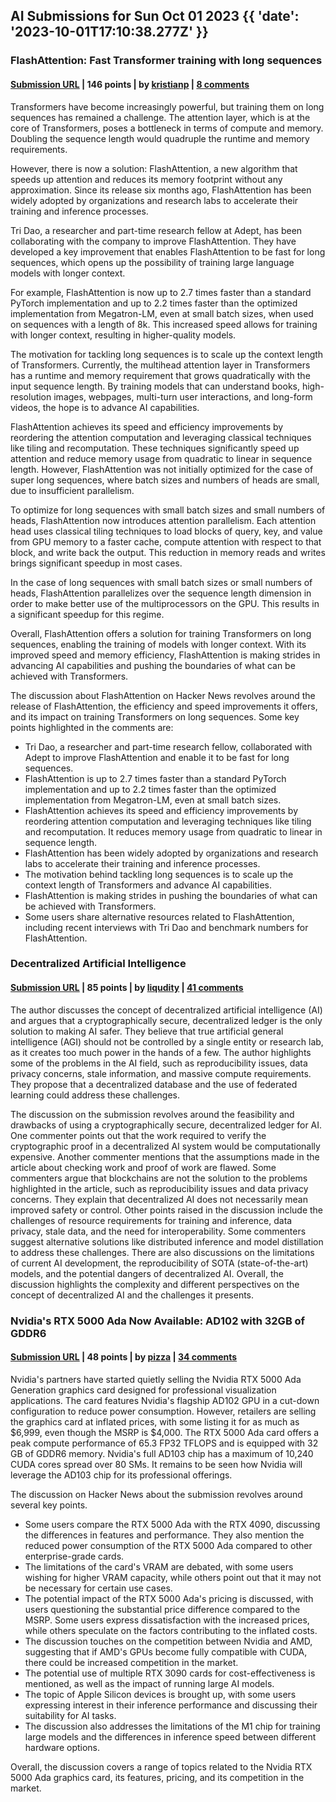 ## AI Submissions for Sun Oct 01 2023 {{ 'date': '2023-10-01T17:10:38.277Z' }}

### FlashAttention: Fast Transformer training with long sequences

#### [Submission URL](https://www.adept.ai/blog/flashier-attention) | 146 points | by [kristianp](https://news.ycombinator.com/user?id=kristianp) | [8 comments](https://news.ycombinator.com/item?id=37724861)

Transformers have become increasingly powerful, but training them on long sequences has remained a challenge. The attention layer, which is at the core of Transformers, poses a bottleneck in terms of compute and memory. Doubling the sequence length would quadruple the runtime and memory requirements.

However, there is now a solution: FlashAttention, a new algorithm that speeds up attention and reduces its memory footprint without any approximation. Since its release six months ago, FlashAttention has been widely adopted by organizations and research labs to accelerate their training and inference processes.

Tri Dao, a researcher and part-time research fellow at Adept, has been collaborating with the company to improve FlashAttention. They have developed a key improvement that enables FlashAttention to be fast for long sequences, which opens up the possibility of training large language models with longer context.

For example, FlashAttention is now up to 2.7 times faster than a standard PyTorch implementation and up to 2.2 times faster than the optimized implementation from Megatron-LM, even at small batch sizes, when used on sequences with a length of 8k. This increased speed allows for training with longer context, resulting in higher-quality models.

The motivation for tackling long sequences is to scale up the context length of Transformers. Currently, the multihead attention layer in Transformers has a runtime and memory requirement that grows quadratically with the input sequence length. By training models that can understand books, high-resolution images, webpages, multi-turn user interactions, and long-form videos, the hope is to advance AI capabilities.

FlashAttention achieves its speed and efficiency improvements by reordering the attention computation and leveraging classical techniques like tiling and recomputation. These techniques significantly speed up attention and reduce memory usage from quadratic to linear in sequence length. However, FlashAttention was not initially optimized for the case of super long sequences, where batch sizes and numbers of heads are small, due to insufficient parallelism.

To optimize for long sequences with small batch sizes and small numbers of heads, FlashAttention now introduces attention parallelism. Each attention head uses classical tiling techniques to load blocks of query, key, and value from GPU memory to a faster cache, compute attention with respect to that block, and write back the output. This reduction in memory reads and writes brings significant speedup in most cases.

In the case of long sequences with small batch sizes or small numbers of heads, FlashAttention parallelizes over the sequence length dimension in order to make better use of the multiprocessors on the GPU. This results in a significant speedup for this regime.

Overall, FlashAttention offers a solution for training Transformers on long sequences, enabling the training of models with longer context. With its improved speed and memory efficiency, FlashAttention is making strides in advancing AI capabilities and pushing the boundaries of what can be achieved with Transformers.

The discussion about FlashAttention on Hacker News revolves around the release of FlashAttention, the efficiency and speed improvements it offers, and its impact on training Transformers on long sequences. Some key points highlighted in the comments are:

- Tri Dao, a researcher and part-time research fellow, collaborated with Adept to improve FlashAttention and enable it to be fast for long sequences.
- FlashAttention is up to 2.7 times faster than a standard PyTorch implementation and up to 2.2 times faster than the optimized implementation from Megatron-LM, even at small batch sizes.
- FlashAttention achieves its speed and efficiency improvements by reordering attention computation and leveraging techniques like tiling and recomputation. It reduces memory usage from quadratic to linear in sequence length.
- FlashAttention has been widely adopted by organizations and research labs to accelerate their training and inference processes.
- The motivation behind tackling long sequences is to scale up the context length of Transformers and advance AI capabilities.
- FlashAttention is making strides in pushing the boundaries of what can be achieved with Transformers.
- Some users share alternative resources related to FlashAttention, including recent interviews with Tri Dao and benchmark numbers for FlashAttention.

### Decentralized Artificial Intelligence

#### [Submission URL](https://www.chaos-engineering.dev/p/decentralized-artificial-intelligence) | 85 points | by [liqudity](https://news.ycombinator.com/user?id=liqudity) | [41 comments](https://news.ycombinator.com/item?id=37723372)

The author discusses the concept of decentralized artificial intelligence (AI) and argues that a cryptographically secure, decentralized ledger is the only solution to making AI safer. They believe that true artificial general intelligence (AGI) should not be controlled by a single entity or research lab, as it creates too much power in the hands of a few. The author highlights some of the problems in the AI field, such as reproducibility issues, data privacy concerns, stale information, and massive compute requirements. They propose that a decentralized database and the use of federated learning could address these challenges.

The discussion on the submission revolves around the feasibility and drawbacks of using a cryptographically secure, decentralized ledger for AI. One commenter points out that the work required to verify the cryptographic proof in a decentralized AI system would be computationally expensive. Another commenter mentions that the assumptions made in the article about checking work and proof of work are flawed. Some commenters argue that blockchains are not the solution to the problems highlighted in the article, such as reproducibility issues and data privacy concerns. They explain that decentralized AI does not necessarily mean improved safety or control. Other points raised in the discussion include the challenges of resource requirements for training and inference, data privacy, stale data, and the need for interoperability. Some commenters suggest alternative solutions like distributed inference and model distillation to address these challenges. There are also discussions on the limitations of current AI development, the reproducibility of SOTA (state-of-the-art) models, and the potential dangers of decentralized AI. Overall, the discussion highlights the complexity and different perspectives on the concept of decentralized AI and the challenges it presents.

### Nvidia's RTX 5000 Ada Now Available: AD102 with 32GB of GDDR6

#### [Submission URL](https://www.tomshardware.com/news/nvidias-rtx-5000-ada-now-available-ad102-with-32gb-of-gddr6) | 48 points | by [pizza](https://news.ycombinator.com/user?id=pizza) | [34 comments](https://news.ycombinator.com/item?id=37721720)

Nvidia's partners have started quietly selling the Nvidia RTX 5000 Ada Generation graphics card designed for professional visualization applications. The card features Nvidia's flagship AD102 GPU in a cut-down configuration to reduce power consumption. However, retailers are selling the graphics card at inflated prices, with some listing it for as much as $6,999, even though the MSRP is $4,000. The RTX 5000 Ada card offers a peak compute performance of 65.3 FP32 TFLOPS and is equipped with 32 GB of GDDR6 memory. Nvidia's full AD103 chip has a maximum of 10,240 CUDA cores spread over 80 SMs. It remains to be seen how Nvidia will leverage the AD103 chip for its professional offerings.

The discussion on Hacker News about the submission revolves around several key points. 

- Some users compare the RTX 5000 Ada with the RTX 4090, discussing the differences in features and performance. They also mention the reduced power consumption of the RTX 5000 Ada compared to other enterprise-grade cards.
- The limitations of the card's VRAM are debated, with some users wishing for higher VRAM capacity, while others point out that it may not be necessary for certain use cases.
- The potential impact of the RTX 5000 Ada's pricing is discussed, with users questioning the substantial price difference compared to the MSRP. Some users express dissatisfaction with the increased prices, while others speculate on the factors contributing to the inflated costs.
- The discussion touches on the competition between Nvidia and AMD, suggesting that if AMD's GPUs become fully compatible with CUDA, there could be increased competition in the market.
- The potential use of multiple RTX 3090 cards for cost-effectiveness is mentioned, as well as the impact of running large AI models.
- The topic of Apple Silicon devices is brought up, with some users expressing interest in their inference performance and discussing their suitability for AI tasks.
- The discussion also addresses the limitations of the M1 chip for training large models and the differences in inference speed between different hardware options.

Overall, the discussion covers a range of topics related to the Nvidia RTX 5000 Ada graphics card, its features, pricing, and its competition in the market.

